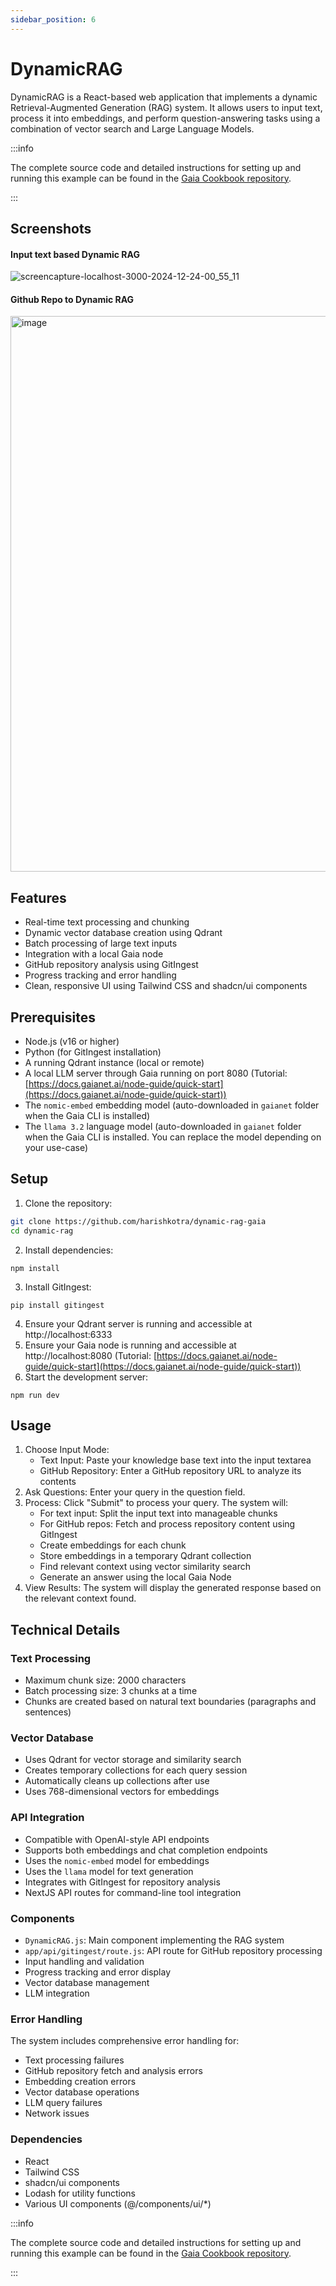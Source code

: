 ```yaml
---
sidebar_position: 6
---
```


# DynamicRAG

DynamicRAG is a React-based web application that implements a dynamic Retrieval-Augmented Generation (RAG) system. It allows users to input text, process it into embeddings, and perform question-answering tasks using a combination of vector search and Large Language Models.


:::info

The complete source code and detailed instructions for setting up and running this example can be found in the [Gaia Cookbook repository](https://github.com/GaiaNet-AI/gaia-cookbook/tree/main/js/dynamic-rag-gaia).

:::

## Screenshots

#### Input text based Dynamic RAG
![screencapture-localhost-3000-2024-12-24-00_55_11](https://github.com/user-attachments/assets/b9ccb3b8-590a-4080-9297-03ff79ea1d86)

#### Github Repo to Dynamic RAG
<img width="889" alt="image" src="https://github.com/user-attachments/assets/cbf14066-4a74-4621-85a6-6bcc6c5b56f5" />

## Features

- Real-time text processing and chunking
- Dynamic vector database creation using Qdrant
- Batch processing of large text inputs
- Integration with a local Gaia node
- GitHub repository analysis using GitIngest
- Progress tracking and error handling
- Clean, responsive UI using Tailwind CSS and shadcn/ui components

## Prerequisites

- Node.js (v16 or higher)
- Python (for GitIngest installation)
- A running Qdrant instance (local or remote)
- A local LLM server through Gaia running on port 8080 (Tutorial: [https://docs.gaianet.ai/node-guide/quick-start](https://docs.gaianet.ai/node-guide/quick-start))
- The `nomic-embed` embedding model (auto-downloaded in `gaianet` folder when the Gaia CLI is installed)
- The `llama 3.2` language model (auto-downloaded in `gaianet` folder when the Gaia CLI is installed. You can replace the model depending on your use-case)

## Setup

1. Clone the repository:
```bash
git clone https://github.com/harishkotra/dynamic-rag-gaia
cd dynamic-rag
```

2. Install dependencies:
```
npm install
```

3. Install GitIngest:
```
pip install gitingest
```

4. Ensure your Qdrant server is running and accessible at http://localhost:6333
5. Ensure your Gaia node is running and accessible at http://localhost:8080 (Tutorial: [https://docs.gaianet.ai/node-guide/quick-start](https://docs.gaianet.ai/node-guide/quick-start))
6. Start the development server:
```
npm run dev
```

## Usage

1. Choose Input Mode:
    - Text Input: Paste your knowledge base text into the input textarea
    - GitHub Repository: Enter a GitHub repository URL to analyze its contents
2. Ask Questions: Enter your query in the question field.
3. Process: Click "Submit" to process your query. The system will:
    - For text input: Split the input text into manageable chunks
    - For GitHub repos: Fetch and process repository content using GitIngest
    - Create embeddings for each chunk
    - Store embeddings in a temporary Qdrant collection
    - Find relevant context using vector similarity search
    - Generate an answer using the local Gaia Node
4. View Results: The system will display the generated response based on the relevant context found.

## Technical Details
### Text Processing

- Maximum chunk size: 2000 characters
- Batch processing size: 3 chunks at a time
- Chunks are created based on natural text boundaries (paragraphs and sentences)

### Vector Database

- Uses Qdrant for vector storage and similarity search
- Creates temporary collections for each query session
- Automatically cleans up collections after use
- Uses 768-dimensional vectors for embeddings

### API Integration

- Compatible with OpenAI-style API endpoints
- Supports both embeddings and chat completion endpoints
- Uses the `nomic-embed` model for embeddings
- Uses the `llama` model for text generation
- Integrates with GitIngest for repository analysis
- NextJS API routes for command-line tool integration

### Components

- `DynamicRAG.js`: Main component implementing the RAG system
- `app/api/gitingest/route.js`: API route for GitHub repository processing
- Input handling and validation
- Progress tracking and error display
- Vector database management
- LLM integration

### Error Handling
The system includes comprehensive error handling for:

- Text processing failures
- GitHub repository fetch and analysis errors
- Embedding creation errors
- Vector database operations
- LLM query failures
- Network issues

### Dependencies

- React
- Tailwind CSS
- shadcn/ui components
- Lodash for utility functions
- Various UI components (@/components/ui/*)


:::info

The complete source code and detailed instructions for setting up and running this example can be found in the [Gaia Cookbook repository](https://github.com/GaiaNet-AI/gaia-cookbook/tree/main/js/dynamic-rag-gaia).

:::